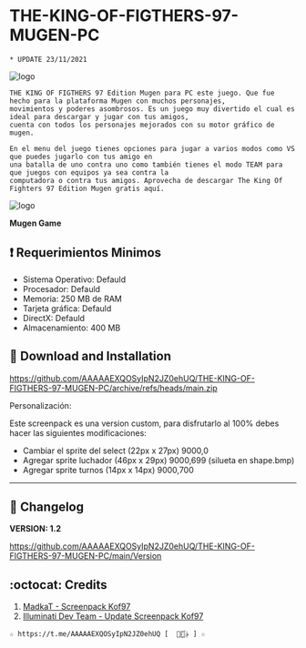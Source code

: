 ﻿# THE-KING-OF-FIGTHERS-97-MUGEN-PC
```
* UPDATE 23/11/2021
```
![logo](https://github.com/AAAAAEXQOSyIpN2JZ0ehUQ/THE-KING-OF-FIGTHERS-97-MUGEN-PC/blob/main/Imagenes/kof97-2.png)

```
THE KING OF FIGTHERS 97 Edition Mugen para PC este juego. Que fue hecho para la plataforma Mugen con muchos personajes, 
movimientos y poderes asombrosos. Es un juego muy divertido el cual es ideal para descargar y jugar con tus amigos, 
cuenta con todos los personajes mejorados con su motor gráfico de mugen.

En el menu del juego tienes opciones para jugar a varios modos como VS que puedes jugarlo con tus amigo en 
una batalla de uno contra uno como también tienes el modo TEAM para que juegos con equipos ya sea contra la 
computadora o contra tus amigos. Aprovecha de descargar The King Of Fighters 97 Edition Mugen gratis aquí.
```
![logo](https://github.com/AAAAAEXQOSyIpN2JZ0ehUQ/THE-KING-OF-FIGTHERS-97-MUGEN-PC/blob/main/Imagenes/kof97-3.png)

**Mugen Game**

## :heavy_exclamation_mark: Requerimientos Minimos

* Sistema Operativo:	Defauld
* Procesador:	        Defauld
* Memoria:	        250 MB de RAM
* Tarjeta gráfica:	Defauld
* DirectX:	        Defauld
* Almacenamiento:	400 MB

## :book: Download and Installation

https://github.com/AAAAAEXQOSyIpN2JZ0ehUQ/THE-KING-OF-FIGTHERS-97-MUGEN-PC/archive/refs/heads/main.zip

Personalización:

Este screenpack es una version custom, para disfrutarlo al 100% debes hacer las siguientes modificaciones:

- Cambiar el sprite del select (22px x 27px) 9000,0
- Agregar sprite luchador (46px x 29px) 9000,699 (silueta en shape.bmp)
- Agregar sprite turnos (14px x 14px) 9000,700

-------------------------------------------------------------------------------

## :scroll: Changelog

**VERSION: 1.2**

https://github.com/AAAAAEXQOSyIpN2JZ0ehUQ/THE-KING-OF-FIGTHERS-97-MUGEN-PC/main/Version

## :octocat: Credits

1. [MadkaT - Screenpack Kof97](madkat@r2e.cjb.net) 
2. [Illuminati Dev Team - Update Screenpack Kof97](madkat@r2e.cjb.net)

```
☆ https://t.me/AAAAAEXQOSyIpN2JZ0ehUQ [  ⃘⃤꙰✰ ] ☆
```
